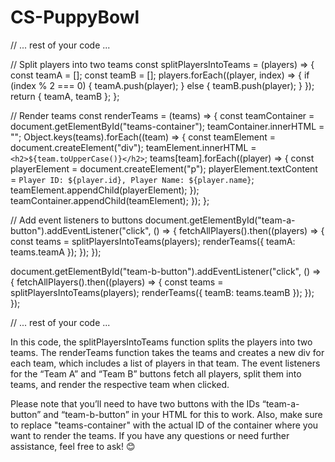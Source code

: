 # CS-PuppyBowl

// ... rest of your code ...

// Split players into two teams
const splitPlayersIntoTeams = (players) => {
const teamA = [];
const teamB = [];
players.forEach((player, index) => {
if (index % 2 === 0) {
teamA.push(player);
} else {
teamB.push(player);
}
});
return { teamA, teamB };
};

// Render teams
const renderTeams = (teams) => {
const teamContainer = document.getElementById("teams-container");
teamContainer.innerHTML = "";
Object.keys(teams).forEach((team) => {
const teamElement = document.createElement("div");
teamElement.innerHTML = `<h2>${team.toUpperCase()}</h2>`;
teams[team].forEach((player) => {
const playerElement = document.createElement("p");
playerElement.textContent = `Player ID: ${player.id}, Player Name: ${player.name}`;
teamElement.appendChild(playerElement);
});
teamContainer.appendChild(teamElement);
});
};

// Add event listeners to buttons
document.getElementById("team-a-button").addEventListener("click", () => {
fetchAllPlayers().then((players) => {
const teams = splitPlayersIntoTeams(players);
renderTeams({ teamA: teams.teamA });
});
});

document.getElementById("team-b-button").addEventListener("click", () => {
fetchAllPlayers().then((players) => {
const teams = splitPlayersIntoTeams(players);
renderTeams({ teamB: teams.teamB });
});
});

// ... rest of your code ...

In this code, the splitPlayersIntoTeams function splits the players into two teams. The renderTeams function takes the teams and creates a new div for each team, which includes a list of players in that team. The event listeners for the “Team A” and “Team B” buttons fetch all players, split them into teams, and render the respective team when clicked.

Please note that you’ll need to have two buttons with the IDs “team-a-button” and “team-b-button” in your HTML for this to work. Also, make sure to replace "teams-container" with the actual ID of the container where you want to render the teams. If you have any questions or need further assistance, feel free to ask! 😊
